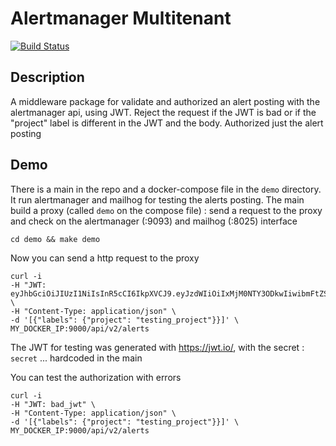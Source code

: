 # Alertmanager Multitenant

[![Build Status](https://drone.bearstech.com/api/badges/factorysh/alertmanager-multitenant/status.svg)](https://drone.bearstech.com/factorysh/alertmanager-multitenant)

## Description

A middleware package for validate and authorized an alert posting with the alertmanager api, using JWT.
Reject the request if the JWT is bad or if the "project" label is different in the JWT and the body. Authorized just the alert posting

## Demo

There is a main in the repo and a docker-compose file in the `demo` directory. It run alertmanager and mailhog for testing the alerts posting.
The main build a proxy (called `demo` on the compose file) : send a request to the proxy and check on the alertmanager (:9093) and mailhog (:8025) interface

	cd demo && make demo

Now you can send a http request to the proxy

	curl -i
	-H "JWT: eyJhbGciOiJIUzI1NiIsInR5cCI6IkpXVCJ9.eyJzdWIiOiIxMjM0NTY3ODkwIiwibmFtZSI6IkpvaG4gRG9lIiwiaWF0IjoxNTE2MjM5MDIyfQ.XbPfbIHMI6arZ3Y922BhjWgQzWXcXNrz0ogtVhfEd2o" \
	-H "Content-Type: application/json" \
	-d '[{"labels": {"project": "testing_project"}}]' \
	MY_DOCKER_IP:9000/api/v2/alerts

The JWT for testing was generated with https://jwt.io/, with the secret : `secret` ... hardcoded in the main

You can test the authorization with errors

	curl -i
	-H "JWT: bad_jwt" \
	-H "Content-Type: application/json" \
	-d '[{"labels": {"project": "testing_project"}}]' \
	MY_DOCKER_IP:9000/api/v2/alerts
